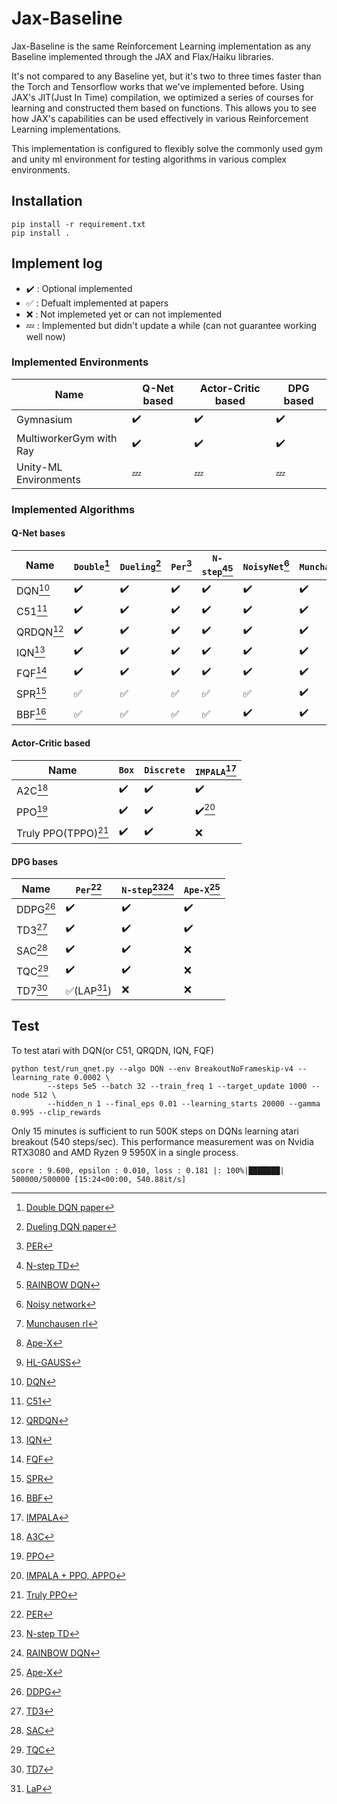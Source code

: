 # Jax-Baseline

Jax-Baseline is the same Reinforcement Learning implementation as any Baseline implemented through the JAX and Flax/Haiku libraries.

It's not compared to any Baseline yet, but it's two to three times faster than the Torch and Tensorflow works that we've implemented before.
Using JAX's JIT(Just In Time) compilation, we optimized a series of courses for learning and constructed them based on functions. This allows you to see how JAX's capabilities can be used effectively in various Reinforcement Learning implementations.

This implementation is configured to flexibly solve the commonly used gym and unity ml environment for testing algorithms in various complex environments.

## Installation

```
pip install -r requirement.txt
pip install .
```

## Implement log

- :heavy_check_mark: : Optional implemented
- :white_check_mark: : Defualt implemented at papers
- :x: : Not implemeted yet or can not implemented
- :zzz: : Implemented but didn't update a while (can not guarantee working well now)

### Implemented Environments

| **Name**                | **Q-Net based**    | **Actor-Critic based** | **DPG based**      |
| ----------------------- | ------------------ | ---------------------- | ------------------ |
| Gymnasium               | :heavy_check_mark: | :heavy_check_mark:     | :heavy_check_mark: |
| MultiworkerGym with Ray | :heavy_check_mark: | :heavy_check_mark:     | :heavy_check_mark: |
| Unity-ML Environments   | :zzz:              | :zzz:                  | :zzz:              |

### Implemented Algorithms

#### Q-Net bases

| **Name**    | `Double`[^DOUBLE]  | `Dueling`[^DUELING] | `Per`[^PER] | `N-step`[^NSTEP][^RAINBOW]   | `NoisyNet`[^NOISY]    | `Munchausen`[^MUNCHAUSEN]       | `Ape-X`[^APEX] | `HL-Gauss`[^HL_GAUSS] |
| ----------- | ------------------ | ------------------ | ------------------ | ------------------ | ------------------ | ------------------ | ------------------ |------------------ |
| DQN[^DQN] | :heavy_check_mark: | :heavy_check_mark: | :heavy_check_mark: | :heavy_check_mark: | :heavy_check_mark: | :heavy_check_mark: | :heavy_check_mark: | :x:                |
| C51[^C51] | :heavy_check_mark: | :heavy_check_mark: | :heavy_check_mark: | :heavy_check_mark: | :heavy_check_mark: | :heavy_check_mark: | :heavy_check_mark: | :heavy_check_mark: |
| QRDQN[^QRDQN]| :heavy_check_mark: | :heavy_check_mark: | :heavy_check_mark: | :heavy_check_mark: | :heavy_check_mark: | :heavy_check_mark: | :heavy_check_mark: | :x:                |
| IQN[^IQN] | :heavy_check_mark: | :heavy_check_mark: | :heavy_check_mark: | :heavy_check_mark: | :heavy_check_mark: | :heavy_check_mark: | :x:                | :x:                |
| FQF[^FQF] | :heavy_check_mark: | :heavy_check_mark: | :heavy_check_mark: | :heavy_check_mark: | :heavy_check_mark: | :heavy_check_mark: | :x:                | :x:                |
| SPR[^SPR] | :white_check_mark: | :white_check_mark: | :white_check_mark: | :white_check_mark: | :white_check_mark: | :heavy_check_mark: | :x:                | :heavy_check_mark: |
| BBF[^BBF] | :white_check_mark: | :white_check_mark: | :white_check_mark: | :white_check_mark: | :heavy_check_mark: | :heavy_check_mark: | :x:                | :heavy_check_mark: |

#### Actor-Critic based

| **Name**        | `Box`              | `Discrete`         | `IMPALA`[^IMPALA]    |
| --------------- | ------------------ | ------------------ | ------------------ |
| A2C[^A3C]       | :heavy_check_mark: | :heavy_check_mark: | :heavy_check_mark: |
| PPO[^PPO]       | :heavy_check_mark: | :heavy_check_mark: | :heavy_check_mark:[^APPO] |
| Truly PPO(TPPO)[^TPPO] | :heavy_check_mark: | :heavy_check_mark: | :x:                |

#### DPG bases

| **Name** | `Per`[^PER]             | `N-step`[^NSTEP][^RAINBOW]| `Ape-X`[^APEX]     |
| -------- | ----------------------- | ------------------ | ------------------ |
| DDPG[^DDPG]| :heavy_check_mark:      | :heavy_check_mark: | :heavy_check_mark: |
| TD3[^TD3]  | :heavy_check_mark:      | :heavy_check_mark: | :heavy_check_mark: |
| SAC[^SAC]  | :heavy_check_mark:      | :heavy_check_mark: | :x:                |
| TQC[^TQC]  | :heavy_check_mark:      | :heavy_check_mark: | :x:                |
| TD7[^TD7]  | :white_check_mark:(LAP[^LaP]) | :x:                | :x:                |

## Test

To test atari with DQN(or C51, QRQDN, IQN, FQF)

```
python test/run_qnet.py --algo DQN --env BreakoutNoFrameskip-v4 --learning_rate 0.0002 \
		--steps 5e5 --batch 32 --train_freq 1 --target_update 1000 --node 512 \
		--hidden_n 1 --final_eps 0.01 --learning_starts 20000 --gamma 0.995 --clip_rewards
```

Only 15 minutes is sufficient to run 500K steps on DQNs learning atari breakout (540 steps/sec).
This performance measurement was on Nvidia RTX3080 and AMD Ryzen 9 5950X in a single process.

```
score : 9.600, epsilon : 0.010, loss : 0.181 |: 100%|███████| 500000/500000 [15:24<00:00, 540.88it/s]
```

[^DQN]: [DQN](https://arxiv.org/abs/1312.5602v1)
[^DOUBLE]: [Double DQN paper](https://arxiv.org/abs/1509.06461)
[^DUELING]: [Dueling DQN paper](https://arxiv.org/abs/1511.06581)
[^PER]: [PER](https://arxiv.org/abs/1511.05952)
[^NSTEP]: [N-step TD](https://link.springer.com/article/10.1007/BF00115009)
[^RAINBOW]: [RAINBOW DQN](https://arxiv.org/abs/1710.02298)
[^NOISY]: [Noisy network](https://arxiv.org/abs/1706.10295)
[^MUNCHAUSEN]: [Munchausen rl](https://arxiv.org/abs/2007.14430)
[^APEX]: [Ape-X](https://arxiv.org/abs/1803.00933)
[^HL_GAUSS]: [HL-GAUSS](https://arxiv.org/abs/2403.03950)
[^C51]: [C51](https://arxiv.org/abs/1707.06887)
[^QRDQN]: [QRDQN](https://arxiv.org/abs/1710.10044)
[^IQN]: [IQN](https://arxiv.org/abs/1806.06923)
[^FQF]: [FQF](https://arxiv.org/abs/1911.02140)
[^SPR]: [SPR](https://arxiv.org/abs/2007.05929)
[^BBF]: [BBF](https://arxiv.org/abs/2305.19452)
[^A3C]: [A3C](https://arxiv.org/pdf/1602.01783)
[^PPO]: [PPO](https://arxiv.org/abs/1707.06347)
[^TPPO]: [Truly PPO](https://arxiv.org/abs/1903.07940)
[^IMPALA]: [IMPALA](https://arxiv.org/abs/1802.01561)
[^APPO]: [IMPALA + PPO, APPO](https://docs.ray.io/en/latest/rllib/rllib-algorithms.html#appo)
[^DDPG]: [DDPG](https://arxiv.org/abs/1509.02971)
[^TD3]: [TD3](https://arxiv.org/abs/1802.09477)
[^SAC]: [SAC](https://arxiv.org/abs/1801.01290)
[^TQC]: [TQC](https://arxiv.org/abs/2005.04269)
[^TD7]: [TD7](https://arxiv.org/abs/2306.02451)
[^LaP]: [LaP](https://arxiv.org/abs/2007.06049)